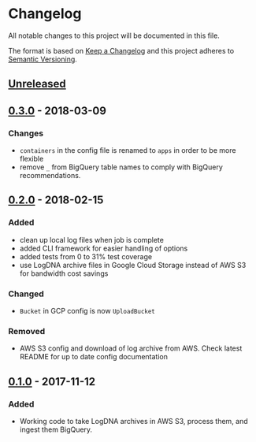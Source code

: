 # Changelog
All notable changes to this project will be documented in this file.

The format is based on [Keep a Changelog](http://keepachangelog.com/en/1.0.0/)
and this project adheres to [Semantic Versioning](http://semver.org/spec/v2.0.0.html).

## [Unreleased]

## [0.3.0] - 2018-03-09
### Changes
- `containers` in the config file is renamed to `apps` in order to be more flexible
- remove `_` from BigQuery table names to comply with BigQuery recommendations.

## [0.2.0] - 2018-02-15
### Added
- clean up local log files when job is complete
- added CLI framework for easier handling of options
- added tests from 0 to 31% test coverage
- use LogDNA archive files in Google Cloud Storage instead of AWS S3 for bandwidth cost savings

### Changed
- `Bucket` in GCP config is now `UploadBucket`

### Removed
- AWS S3 config and download of log archive from AWS. Check latest README for up to date config documentation 

## [0.1.0] - 2017-11-12
### Added
- Working code to take LogDNA archives in AWS S3, process them, and ingest them BigQuery. 

[Unreleased]: https://github.com/lifechurch/dnaquery/compare/v0.3.0...HEAD
[0.3.0]: https://github.com/lifechurch/dnaquery/compare/v0.2.0...v0.3.0
[0.2.0]: https://github.com/lifechurch/dnaquery/compare/v0.1.0...v0.2.0
[0.1.0]: https://github.com/lifechurch/dnaquery/compare/9bece45e6dfdb371b54a765a672429f9958bc2ca...v0.1.0